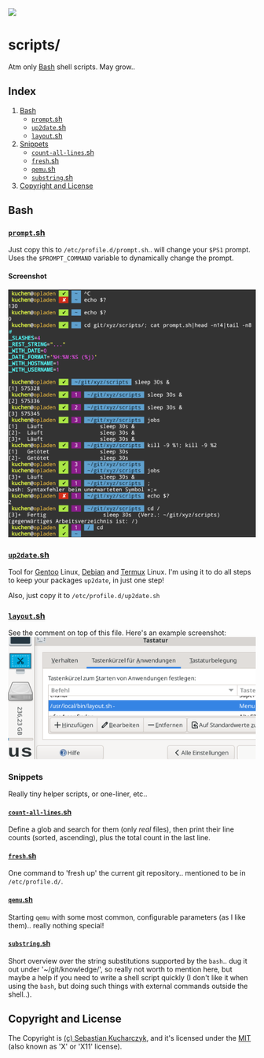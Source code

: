 <img src="https://kekse.biz/php/count.php?draw&override=github:scripts&fg=120,130,40&size=48&v=16" />

# scripts/
Atm only [Bash](#bash) shell scripts. May grow..

## Index
1. [Bash](#bash)
	* [`prompt`.sh](#promptsh)
	* [`up2date`.sh](#up2datesh)
    * [`layout`.sh](#layoutsh)
2. [Snippets](#snippets)
    * [`count-all-lines`.sh](#count-all-lines)
    * [`fresh`.sh](#freshsh)
    * [`qemu`.sh](#qemush)
    * [`substring`.sh](#substringsh)
3. [Copyright and License](#copyright-and-license)

## Bash

### [`prompt`.sh](bash/prompt.sh)
Just copy this to `/etc/profile.d/prompt.sh`.. will change your `$PS1` prompt.
Uses the `$PROMPT_COMMAND` variable to dynamically change the prompt.

#### Screenshot
![$PS1](docs/prompt.sh.png)

### [`up2date`.sh](bash/up2date.sh)
Tool for [Gentoo](https://gentoo.org/) Linux, [Debian](https://debian.org/) and [Termux](https://termux.dev/) Linux.
I'm using it to do all steps to keep your packages `up2date`, in just one step!

Also, just copy it to `/etc/profile.d/up2date.sh`

### [`layout`.sh](bash/layout.sh)
See the comment on top of this file. Here's an example screenshot: ![layout.sh](docs/layout.sh.png)

### Snippets
Really tiny helper scripts, or one-liner, etc..

#### [`count-all-lines`.sh](snippets/count-all-lines.sh)
Define a glob and search for them (only _real_ files), then print their line counts (sorted, ascending),
plus the total count in the last line.

#### [`fresh`.sh](snippets/fresh.sh)
One command to 'fresh up' the current git repository.. mentioned to be in `/etc/profile.d/`.

#### [`qemu`.sh](snippets/qemu.sh)
Starting `qemu` with some most common, configurable parameters (as I like them).. really nothing special!

#### [`substring`.sh](dunno/substring.sh)
Short overview over the string substitutions supported by the `bash`.. dug it out under '~/git/knowledge/',
so really not worth to mention here, but maybe a help if you need to write a shell script quickly (I don't
like it when using the `bash`, but doing such things with external commands outside the shell..).

## Copyright and License
The Copyright is [(c) Sebastian Kucharczyk](./COPYRIGHT.txt),
and it's licensed under the [MIT](./LICENSE.txt) (also known as 'X' or 'X11' license).

